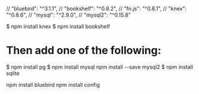 //    "bluebird": "^3.1.1",
//    "bookshelf": "^0.8.2",
//    "fn.js": "^0.8.1",
//    "knex": "^0.8.6",
//    "mysql": "^2.9.0",
//    "mysql2": "^0.15.8"


$ npm install knex
$ npm install bookshelf

# Then add one of the following:
$ npm install pg
$ npm install mysql
npm install --save mysql2
$ npm install sqlite

npm install bluebird
npm install config